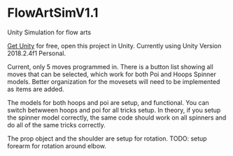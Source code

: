 # FlowArtSimV1.1
Unity Simulation for flow arts

[Get Unity](https://unity3d.com/get-unity/download) for free, open this project in Unity. 
Currently using Unity Version 2018.2.4f1 Personal.

Current, only 5 moves programmed in. 
There is a button list showing all moves that can be selected, which work for both Poi and Hoops Spinner models. 
Better organization for the movesets will need to be implemented as items are added.

The models for both hoops and poi are setup, and functional. 
You can switch betwween hoops and poi for all tricks setup. 
In theory, if you setup the spinner model correctly, the same code should work on all spinners and do all of the same tricks correctly.

The prop object and the shoulder are setup for rotation. 
TODO: setup forearm for rotation around elbow.
